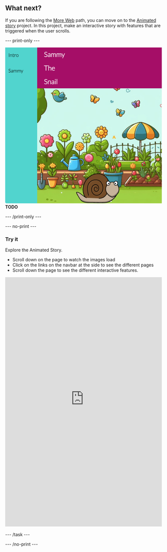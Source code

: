 ## What next?

If you are following the [More Web](https://projects.raspberrypi.org/en/pathways/more-web) path, you can move on to the [Animated story](https://projects.raspberrypi.org/en/projects/animated-story) project. In this project, make an interactive story with features that are triggered when the user scrolls. 

--- print-only ---

![The finished Animated story project](images/animated-story.png) **TODO** 

--- /print-only ---

--- no-print ---

### Try it
<div style="display: flex; flex-wrap: wrap">
<div style="flex-basis: 175px; flex-grow: 1">  
Explore the Animated Story. 

+ Scroll down on the page to watch the images load
+ Click on the links on the navbar at the side to see the different pages
+ Scroll down the page to see the different interactive features.

<iframe src="https://staging-editor.raspberrypi.org/en/embed/viewer/animated-story-complete" width="100%" height="800" frameborder="0" marginwidth="0" marginheight="0" allowfullscreen> </iframe>
</div>
</div>

--- /task ---

--- /no-print ---